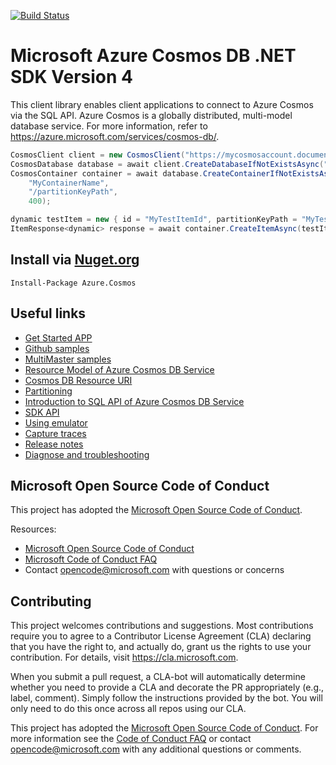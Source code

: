 [![Build Status](https://cosmos-db-sdk-public.visualstudio.com/cosmos-db-sdk-public/_apis/build/status/azure-cosmos-dotnet-official-v4?branchName=master)](https://cosmos-db-sdk-public.visualstudio.com/cosmos-db-sdk-public/_build/latest?definitionId=53&branchName=v4)

# Microsoft Azure Cosmos DB .NET SDK Version 4

This client library enables client applications to connect to Azure Cosmos via the SQL API. Azure Cosmos is a globally distributed, multi-model database service. For more information, refer to https://azure.microsoft.com/services/cosmos-db/.

```csharp
CosmosClient client = new CosmosClient("https://mycosmosaccount.documents.azure.com:443/", "mysupersecretkey");
CosmosDatabase database = await client.CreateDatabaseIfNotExistsAsync("MyDatabaseName");
CosmosContainer container = await database.CreateContainerIfNotExistsAsync(
    "MyContainerName",
    "/partitionKeyPath",
    400);

dynamic testItem = new { id = "MyTestItemId", partitionKeyPath = "MyTestPkValue", details = "it's working" };
ItemResponse<dynamic> response = await container.CreateItemAsync(testItem);
```

## Install via [Nuget.org](https://www.nuget.org/packages/Azure.Cosmos/)

`Install-Package Azure.Cosmos`

## Useful links

- [Get Started APP](https://docs.microsoft.com/azure/cosmos-db/sql-api-get-started)
- [Github samples](https://github.com/Azure/azure-cosmos-dotnet-v3/tree/master/Microsoft.Azure.Cosmos.Samples/CodeSamples)
- [MultiMaster samples](https://github.com/markjbrown/azure-cosmosdb-dotnet/tree/master/samples/MultiMaster)
- [Resource Model of Azure Cosmos DB Service](https://docs.microsoft.com/azure/cosmos-db/sql-api-resources)
- [Cosmos DB Resource URI](https://docs.microsoft.com/rest/api/documentdb/documentdb-resource-uri-syntax-for-rest)
- [Partitioning](https://docs.microsoft.com/azure/cosmos-db/partition-data)
- [Introduction to SQL API of Azure Cosmos DB Service](https://docs.microsoft.com/azure/cosmos-db/sql-api-sql-query)
- [SDK API](https://docs.microsoft.com/dotnet/api/microsoft.azure.cosmos?view=azure-dotnet)
- [Using emulator](https://github.com/Azure/azure-documentdb-dotnet/blob/master/docs/documentdb-nosql-local-emulator.md)
- [Capture traces](https://github.com/Azure/azure-documentdb-dotnet/blob/master/docs/documentdb-sdk_capture_etl.md)
- [Release notes](https://github.com/Azure/azure-cosmos-dotnet-v3/blob/master/changelog.md)
- [Diagnose and troubleshooting](https://docs.microsoft.com/azure/cosmos-db/troubleshoot-dot-net-sdk)

## Microsoft Open Source Code of Conduct
This project has adopted the [Microsoft Open Source Code of Conduct](https://opensource.microsoft.com/codeofconduct/).

Resources:

- [Microsoft Open Source Code of Conduct](https://opensource.microsoft.com/codeofconduct/)
- [Microsoft Code of Conduct FAQ](https://opensource.microsoft.com/codeofconduct/faq/)
- Contact [opencode@microsoft.com](mailto:opencode@microsoft.com) with questions or concerns


## Contributing

This project welcomes contributions and suggestions.  Most contributions require you to agree to a
Contributor License Agreement (CLA) declaring that you have the right to, and actually do, grant us
the rights to use your contribution. For details, visit https://cla.microsoft.com.

When you submit a pull request, a CLA-bot will automatically determine whether you need to provide
a CLA and decorate the PR appropriately (e.g., label, comment). Simply follow the instructions
provided by the bot. You will only need to do this once across all repos using our CLA.

This project has adopted the [Microsoft Open Source Code of Conduct](https://opensource.microsoft.com/codeofconduct/).
For more information see the [Code of Conduct FAQ](https://opensource.microsoft.com/codeofconduct/faq/) or
contact [opencode@microsoft.com](mailto:opencode@microsoft.com) with any additional questions or comments.

